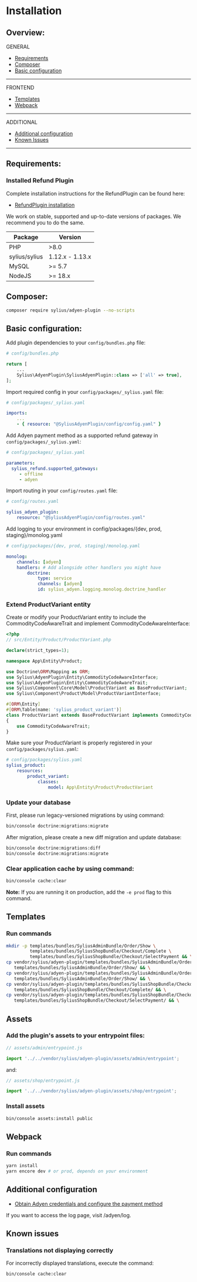 # Installation

## Overview:
GENERAL
- [Requirements](#requirements)
- [Composer](#composer)
- [Basic configuration](#basic-configuration)
---
FRONTEND
- [Templates](#templates)
- [Webpack](#webpack)
---
ADDITIONAL
- [Additional configuration](#additional-configuration)
- [Known Issues](#known-issues)
---

## Requirements:
### Installed Refund Plugin
Complete installation instructions for the RefundPlugin can be found here:

- [RefundPlugin installation](https://github.com/Sylius/RefundPlugin)

We work on stable, supported and up-to-date versions of packages. We recommend you to do the same.

| Package       | Version         |
|---------------|-----------------|
| PHP           | \>8.0           |
| sylius/sylius | 1.12.x - 1.13.x |
| MySQL         | \>= 5.7         |
| NodeJS        | \>= 18.x        |

## Composer:
```bash
composer require sylius/adyen-plugin --no-scripts
```

## Basic configuration:
Add plugin dependencies to your `config/bundles.php` file:

```php
# config/bundles.php

return [
    ...
    Sylius\AdyenPlugin\SyliusAdyenPlugin::class => ['all' => true],
];
```

Import required config in your `config/packages/_sylius.yaml` file:

```yaml
# config/packages/_sylius.yaml

imports:
    ...
    - { resource: "@SyliusAdyenPlugin/config/config.yaml" }
```

Add Adyen payment method as a supported refund gateway in `config/packages/_sylius.yaml`:
```yaml
# config/packages/_sylius.yaml

parameters:
  sylius_refund.supported_gateways:
     - offline
     - adyen
```

Import routing in your `config/routes.yaml` file:
```yaml
# config/routes.yaml

sylius_adyen_plugin:
    resource: "@SyliusAdyenPlugin/config/routes.yaml"
```

Add logging to your environment in config/packages/{dev, prod, staging}/monolog.yaml
```yaml
# config/packages/{dev, prod, staging}/monolog.yaml

monolog:
    channels: [adyen]
    handlers: # Add alongside other handlers you might have
        doctrine:
            type: service
            channels: [adyen]
            id: sylius_adyen.logging.monolog.doctrine_handler
```

### Extend ProductVariant entity
Create or modify your ProductVariant entity to include the CommodityCodeAwareTrait and implement CommodityCodeAwareInterface:

```php
<?php
// src/Entity/Product/ProductVariant.php

declare(strict_types=1);

namespace App\Entity\Product;

use Doctrine\ORM\Mapping as ORM;
use Sylius\AdyenPlugin\Entity\CommodityCodeAwareInterface;
use Sylius\AdyenPlugin\Entity\CommodityCodeAwareTrait;
use Sylius\Component\Core\Model\ProductVariant as BaseProductVariant;
use Sylius\Component\Product\Model\ProductVariantInterface;

#[ORM\Entity]
#[ORM\Table(name: 'sylius_product_variant')]
class ProductVariant extends BaseProductVariant implements CommodityCodeAwareInterface
{
    use CommodityCodeAwareTrait;
}
```

Make sure your ProductVariant is properly registered in your `config/packages/sylius.yaml`:

```yaml
# config/packages/sylius.yaml
sylius_product:
    resources:
        product_variant:
            classes:
                model: App\Entity\Product\ProductVariant
```

### Update your database
First, please run legacy-versioned migrations by using command:
```bash
bin/console doctrine:migrations:migrate
```

After migration, please create a new diff migration and update database:
```bash
bin/console doctrine:migrations:diff
bin/console doctrine:migrations:migrate
```
### Clear application cache by using command:
```bash
bin/console cache:clear
```
**Note:** If you are running it on production, add the `-e prod` flag to this command.

## Templates

### Run commands

```bash
mkdir -p templates/bundles/SyliusAdminBundle/Order/Show \
         templates/bundles/SyliusShopBundle/Checkout/Complete \
         templates/bundles/SyliusShopBundle/Checkout/SelectPayment && \
cp vendor/sylius/adyen-plugin/templates/bundles/SyliusAdminBundle/Order/Show/_payment.html.twig \
   templates/bundles/SyliusAdminBundle/Order/Show/ && \
cp vendor/sylius/adyen-plugin/templates/bundles/SyliusAdminBundle/Order/Show/_payments.html.twig \
   templates/bundles/SyliusAdminBundle/Order/Show/ && \
cp vendor/sylius/adyen-plugin/templates/bundles/SyliusShopBundle/Checkout/Complete/_navigation.html.twig \
   templates/bundles/SyliusShopBundle/Checkout/Complete/ && \
cp vendor/sylius/adyen-plugin/templates/bundles/SyliusShopBundle/Checkout/SelectPayment/_payment.html.twig \
   templates/bundles/SyliusShopBundle/Checkout/SelectPayment/ && \
```

## Assets

### Add the plugin's assets to your entrypoint files:
```js
// assets/admin/entrypoint.js

import '../../vendor/sylius/adyen-plugin/assets/admin/entrypoint';
```
and:
```js
// assets/shop/entrypoint.js

import '../../vendor/sylius/adyen-plugin/assets/shop/entrypoint';
```

### Install assets
```bash
bin/console assets:install public
```

## Webpack
### Run commands
```bash
yarn install
yarn encore dev # or prod, depends on your environment
```

## Additional configuration
- [Obtain Adyen credentials and configure the payment method](https://github.com/BitBagCommerce/SyliusAdyenPlugin/blob/master/doc/configuration.md)

If you want to access the log page, visit /adyen/log.

## Known issues
### Translations not displaying correctly
For incorrectly displayed translations, execute the command:
```bash
bin/console cache:clear
```
